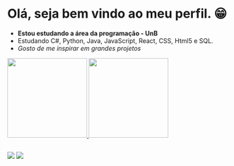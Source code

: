 ### <h1>Olá, seja bem vindo ao meu perfil. 😁</h1>

 - **Estou estudando a área da programação - UnB** 
-  Estudando C#, Python, Java, JavaScript, React, CSS, Html5 e SQL.
-  *Gosto de me inspirar em grandes projetos*

  <div>
  <a href="https://github.com/caffe0">
  <img height="180em" src="https://github-readme-stats.vercel.app/api?username=anuraghazra&theme=graywhite&show_icons=true"/>
  <img height="180em" src="https://github-readme-stats.vercel.app/api/top-langs/?username=caffe0&layout=compact&langs_count=7&theme=graywhite"/>
    
    
##
  <div> 
  <a href="https://instagram.com/caua_hmoura" target="_blank"><img src="https://img.shields.io/badge/-Instagram-%23E4405F?style=for-the-badge&logo=instagram&logoColor=white" target="_blank"></a>
  <a href = "mailto:cauahmourarodrigues@gmail.com"><img src="https://img.shields.io/badge/Gmail-D14836?style=for-the-badge&logo=gmail&logoColor=white" target="_blank"></a>
</div>
